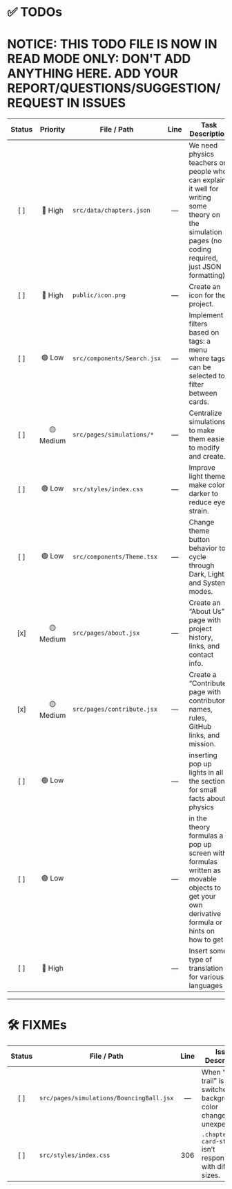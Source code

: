 # ✅ TODOs

# NOTICE: THIS TODO FILE IS NOW IN READ MODE ONLY: DON'T ADD ANYTHING HERE. ADD YOUR REPORT/QUESTIONS/SUGGESTION/REQUEST IN ISSUES

| Status | Priority | File / Path | Line | Task Description |
|:------:|:--------:|-------------|:----:|------------------|
| [ ] | 🔴 High | `src/data/chapters.json` | — | We need physics teachers or people who can explain it well for writing some theory on the simulation pages (no coding required, just JSON formatting). |
| [ ] | 🔴 High | `public/icon.png` | — | Create an icon for the project. |
| [ ] | 🟢 Low | `src/components/Search.jsx` | — | Implement filters based on tags: a menu where tags can be selected to filter between cards. |
| [ ] | 🟡 Medium | `src/pages/simulations/*` | — | Centralize simulations to make them easier to modify and create. |
| [ ] | 🟢 Low  | `src/styles/index.css` | — | Improve light theme: make colors darker to reduce eye strain. |
| [ ] | 🟢 Low  | `src/components/Theme.tsx` | — | Change theme button behavior to cycle through Dark, Light, and System modes. |
| [x] | 🟡 Medium | `src/pages/about.jsx` | — | Create an “About Us” page with project history, links, and contact info. |
| [x] | 🟡 Medium | `src/pages/contribute.jsx` | — | Create a “Contribute” page with contributor names, rules, GitHub links, and mission. |
| [ ] | 🟢 Low  || — | inserting pop up lights in all the sections for small facts about physics
| [ ] | 🟢 Low  || — | in the theory formulas a pop up screen with formulas written as movable objects to get your own derivative formula or hints on how to get it
| [ ] | 🔴 High || — | Insert some type of translation for various languages |


---



# 🛠 FIXMEs

| Status | File / Path | Line | Issue Description |
|:------:|-------------|:----:|-------------------|
| [ ] | `src/pages/simulations/BouncingBall.jsx` | — | When “enable trail” is switched, background color changes unexpectedly. |
| [ ] | `src/styles/index.css` | 306 | `.chapter-card-stroke` isn’t responsive with different sizes. |
